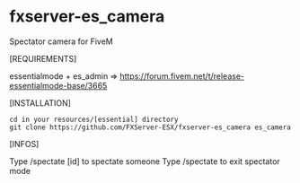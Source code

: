 # fxserver-es_camera
Spectator camera for FiveM

[REQUIREMENTS]

essentialmode + es_admin => https://forum.fivem.net/t/release-essentialmode-base/3665

[INSTALLATION]

```
cd in your resources/[essential] directory
git clone https://github.com/FXServer-ESX/fxserver-es_camera es_camera
```

[INFOS]

Type /spectate [id] to spectate someone
Type /spectate to exit spectator mode
